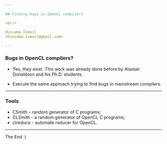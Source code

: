 ```yaml
---

## Finding bugs in OpenCL compilers

<br/> 

Hussama Ismail 
<hussama.ismail@gmail.com>

---
```


### Bugs in OpenCL compilers?

* Yes, they exist. This work was already done before by Alastair Donaldson and his Ph.D. students.

* Execute the same approach trying to find bugs in mainstream compilers.

----

### Tools

* CSmith - random generator of C programs;
* CLSmith - a random generator of OpenCL C programs;
* clreduce - automate reducer for OpenCL.

---


The End :)
